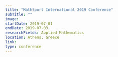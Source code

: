 ```yaml
---
title: "MathSport International 2019 Conference"
subTitle: ""
image:
startDate: 2019-07-01
endDate: 2019-07-03
researchFields: Applied Mathematics
location: Athens, Greece
link: 
type: conference
---
```

